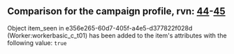 ## Comparison for the campaign profile, rvn: [44](https://github.com/PRO100KatYT/FortniteProfileRevisions/tree/main/profiles/campaign/44%20campaign.json)-[45](https://github.com/PRO100KatYT/FortniteProfileRevisions/tree/main/profiles/campaign/45%20campaign.json)

Object item_seen in e356e265-60d7-405f-a4e5-d377822f028d (Worker:workerbasic_c_t01) has been added to the item's attributes with the following value: `true`
<br><br>
